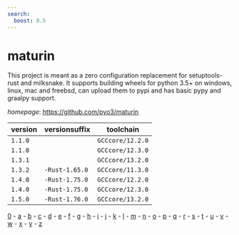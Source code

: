 ```yaml
---
search:
  boost: 0.5
---
```

# maturin

This project is meant as a zero configuration replacement for setuptools-rust and milksnake. It supports building wheels for python 3.5+ on windows, linux, mac and freebsd, can upload them to pypi and has basic pypy and graalpy support.

*homepage*: <https://github.com/pyo3/maturin>

version | versionsuffix | toolchain
--------|---------------|----------
``1.1.0`` |  | ``GCCcore/12.2.0``
``1.1.0`` |  | ``GCCcore/12.3.0``
``1.3.1`` |  | ``GCCcore/13.2.0``
``1.3.2`` | ``-Rust-1.65.0`` | ``GCCcore/11.3.0``
``1.4.0`` | ``-Rust-1.75.0`` | ``GCCcore/12.2.0``
``1.4.0`` | ``-Rust-1.75.0`` | ``GCCcore/12.3.0``
``1.5.0`` | ``-Rust-1.76.0`` | ``GCCcore/13.2.0``

[0](../0/index.md) - [a](../a/index.md) - [b](../b/index.md) - [c](../c/index.md) - [d](../d/index.md) - [e](../e/index.md) - [f](../f/index.md) - [g](../g/index.md) - [h](../h/index.md) - [i](../i/index.md) - [j](../j/index.md) - [k](../k/index.md) - [l](../l/index.md) - [m](../m/index.md) - [n](../n/index.md) - [o](../o/index.md) - [p](../p/index.md) - [q](../q/index.md) - [r](../r/index.md) - [s](../s/index.md) - [t](../t/index.md) - [u](../u/index.md) - [v](../v/index.md) - [w](../w/index.md) - [x](../x/index.md) - [y](../y/index.md) - [z](../z/index.md)

